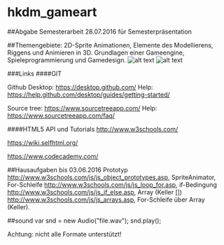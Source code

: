 # hkdm_gameart
##Abgabe Semesterarbeit 28.07.2016 für Semesterpräsentation

##Themengebiete: 2D-Sprite Animationen, Elemente des Modellierens, Riggens und Animieren in 3D. Grundlagen einer Gameengine, Spieleprogrammierung und Gamedesign.
![alt text](https://upload.wikimedia.org/wikipedia/commons/d/dd/Muybridge_race_horse_animated.gif "")
![alt text](https://lh4.googleusercontent.com/-2hLIzixzPBo/U8L7J4y0-FI/AAAAAAAAAK4/NihrkDu8gkc/w865-h530-no/shapula.jpg "")




###Links
####GIT

Github Desktop:
https://desktop.github.com/
Help:
https://help.github.com/desktop/guides/getting-started/

Source tree:
https://www.sourcetreeapp.com/
Help:
https://www.sourcetreeapp.com/faq/

####HTML5 API und Tutorials
http://www.w3schools.com/

https://wiki.selfhtml.org/

https://www.codecademy.com/

##Hausaufgaben bis 03.06.2016
Prototyp http://www.w3schools.com/js/js_object_prototypes.asp, SpriteAnimator, For-Schleife http://www.w3schools.com/js/js_loop_for.asp, if-Bedingung http://www.w3schools.com/js/js_if_else.asp, Array (Keller []) http://www.w3schools.com/js/js_arrays.asp, For-Schleife über Array (Keller). 

##sound
var snd = new Audio("file.wav"); 
snd.play();

Achtung: nicht alle Formate unterstützt!
